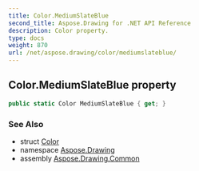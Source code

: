 ```yaml
---
title: Color.MediumSlateBlue
second_title: Aspose.Drawing for .NET API Reference
description: Color property. 
type: docs
weight: 870
url: /net/aspose.drawing/color/mediumslateblue/
---
```

## Color.MediumSlateBlue property

```csharp
public static Color MediumSlateBlue { get; }
```

### See Also

* struct [Color](../)
* namespace [Aspose.Drawing](../../color/)
* assembly [Aspose.Drawing.Common](../../../)


